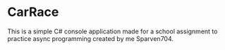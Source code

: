 # CarRace

This is a simple C# console application made for a school assignment to practice async programming created by me Sparven704.


